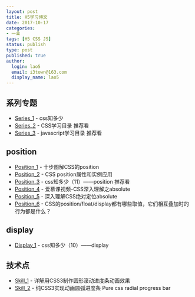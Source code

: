 ```yaml
---
layout: post
title: H5学习博文
date: 2017-10-17
categories:
- 一业
tags: [H5 CSS JS]
status: publish
type: post
published: true
author:
  login: lao5
  email: i3town@163.com
  display_name: lao5
---
```


## 系列专题
* [Series_1][] - css知多少
* [Series_2][] - CSS学习目录 推荐看
* [Series_3][] - javascript学习目录 推荐看


## position
* [Position_1][] - 十步图解CSS的position
* [Position_2][] - CSS position属性和实例应用
* [Position_3][] - css知多少（11）——position 推荐看
* [Position_4][] - 爱慕课视频-CSS深入理解之absolute
* [Position_5][] - 深入理解CSS绝对定位absolute
* [Position_6][] - CSS的position/float/display都有哪些取值，它们相互叠加时的行为都是什么？

## display
* [Display_1][] - css知多少（10）——display

## 技术点
* [Skill_1][] - 详解用CSS3制作圆形滚动进度条动画效果
* [Skill_2][] - 纯CSS3实现动画圆弧进度条 Pure css radial progress bar


[Series_1]: http://www.cnblogs.com/wangfupeng1988/tag/css%E7%9F%A5%E5%A4%9A%E5%B0%91/
[Series_2]: http://www.cnblogs.com/xiaohuochai/p/5249139.html
[Series_3]: http://www.cnblogs.com/xiaohuochai/p/5613593.html

[Position_1]: http://blog.jobbole.com/49320/
[Position_2]: http://www.cnblogs.com/bokin/archive/2012/12/14/2816864.html
[Position_3]: http://www.cnblogs.com/wangfupeng1988/p/4322680.html
[Position_4]: http://www.imooc.com/learn/192
[Position_5]: http://www.cnblogs.com/xiaohuochai/p/5312917.html
[Position_6]: http://blog.csdn.net/pxzsl/article/details/47156181

[Display_1]: http://www.cnblogs.com/wangfupeng1988/p/4317153.html

[Skill_1]: http://www.cnblogs.com/jr1993/p/4677921.html
[Skill_2]: http://rainyin.com/361.html
